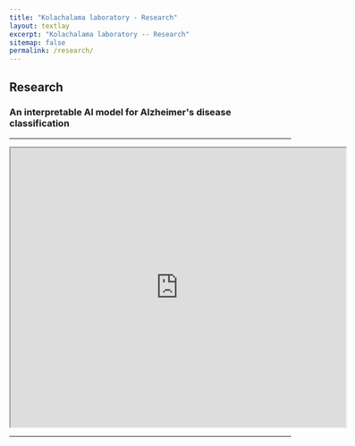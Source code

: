 ```yaml
---
title: "Kolachalama laboratory - Research"
layout: textlay
excerpt: "Kolachalama laboratory -- Research"
sitemap: false
permalink: /research/
---
```


## Research

### An interpretable AI model for Alzheimer's disease classification
---
<div class="youtube">
  <iframe src="https://www.youtube.com/embed/RgqyGPMbJ9w" frameborder="1" width="600px" height="500px" allow="accelerometer; autoplay; encrypted-media; gyroscope; picture-in-picture" allowfullscreen></iframe>
</div>

---

